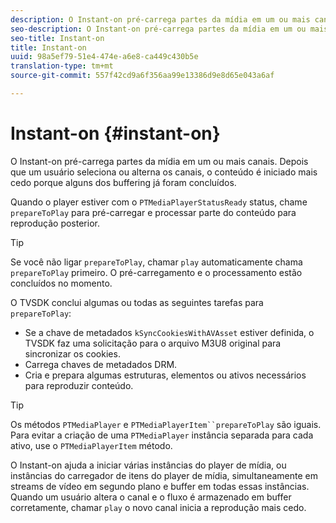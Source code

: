 ```yaml
---
description: O Instant-on pré-carrega partes da mídia em um ou mais canais. Depois que um usuário seleciona ou alterna os canais, o conteúdo é iniciado mais cedo porque alguns dos buffering já foram concluídos.
seo-description: O Instant-on pré-carrega partes da mídia em um ou mais canais. Depois que um usuário seleciona ou alterna os canais, o conteúdo é iniciado mais cedo porque alguns dos buffering já foram concluídos.
seo-title: Instant-on
title: Instant-on
uuid: 98a5ef79-51e4-474e-a6e8-ca449c430b5e
translation-type: tm+mt
source-git-commit: 557f42cd9a6f356aa99e13386d9e8d65e043a6af

---
```



# Instant-on {#instant-on}

O Instant-on pré-carrega partes da mídia em um ou mais canais. Depois que um usuário seleciona ou alterna os canais, o conteúdo é iniciado mais cedo porque alguns dos buffering já foram concluídos.

Quando o player estiver com o `PTMediaPlayerStatusReady` status, chame `prepareToPlay` para pré-carregar e processar parte do conteúdo para reprodução posterior.

>[!TIP]
>
>Se você não ligar `prepareToPlay`, chamar `play` automaticamente chama `prepareToPlay` primeiro. O pré-carregamento e o processamento estão concluídos no momento.

O TVSDK conclui algumas ou todas as seguintes tarefas para `prepareToPlay`:

* Se a chave de metadados `kSyncCookiesWithAVAsset` estiver definida, o TVSDK faz uma solicitação para o arquivo M3U8 original para sincronizar os cookies.
* Carrega chaves de metadados DRM.
* Cria e prepara algumas estruturas, elementos ou ativos necessários para reproduzir conteúdo.

>[!TIP]
>
>Os métodos `PTMediaPlayer` e `PTMediaPlayerItem``prepareToPlay` são iguais. Para evitar a criação de uma `PTMediaPlayer` instância separada para cada ativo, use o `PTMediaPlayerItem` método.

O Instant-on ajuda a iniciar várias instâncias do player de mídia, ou instâncias do carregador de itens do player de mídia, simultaneamente em streams de vídeo em segundo plano e buffer em todas essas instâncias. Quando um usuário altera o canal e o fluxo é armazenado em buffer corretamente, chamar `play` o novo canal inicia a reprodução mais cedo.